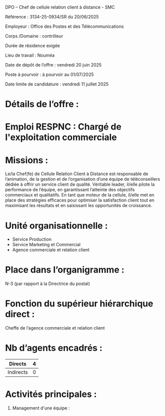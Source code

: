 
DPO – Chef de cellule relation client à distance - SMC

Référence : 3134-25-0934/SR du 20/06/2025

Employeur : Office des Postes et des Télécommunications

Corps /Domaine : contrôleur

Durée de résidence exigée

Lieu de travail : Nouméa

Date de dépôt de l’offre : vendredi 20 juin 2025

Poste à pourvoir : à pourvoir au 01/07/2025

Date limite de candidature : vendredi 11 juillet 2025


# Détails de l’offre :

# Emploi RESPNC : Chargé de l'exploitation commerciale

# Missions :

Le/la Chef(fe) de Cellule Relation Client à Distance est responsable de l’animation, de la gestion et de l’organisation d’une équipe de téléconseillers dédiée à offrir un service client de qualité. Véritable leader, il/elle pilote la performance de l’équipe, en garantissant l’atteinte des objectifs commerciaux et qualitatifs. En tant que moteur de la cellule, il/elle met en place des stratégies efficaces pour optimiser la satisfaction client tout en maximisant les résultats et en saisissant les opportunités de croissance.

# Unité organisationnelle :

- Service Production
- Service Marketing et Commercial
- Agence commerciale et relation client

# Place dans l’organigramme :

N-3 (par rapport à la Directrice du postal)

# Fonction du supérieur hiérarchique direct :

Cheffe de l’agence commerciale et relation client

# Nb d’agents encadrés :

| Directs   | 4 |
| --------- | - |
| Indirects | 0 |

# Activités principales :

1. Management d'une équipe :